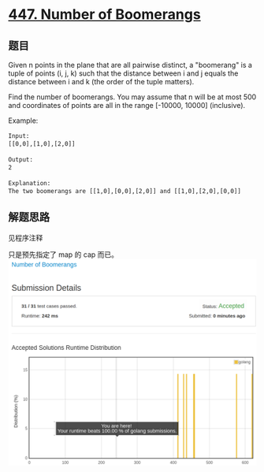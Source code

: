 # [447. Number of Boomerangs](https://leetcode.com/problems/number-of-boomerangs/)

## 题目

Given n points in the plane that are all pairwise distinct, a "boomerang" is a tuple of points (i, j, k) such that the distance between i and j equals the distance between i and k (the order of the tuple matters).

Find the number of boomerangs. You may assume that n will be at most 500 and coordinates of points are all in the range [-10000, 10000] (inclusive).

Example:

```text
Input:
[[0,0],[1,0],[2,0]]

Output:
2

Explanation:
The two boomerangs are [[1,0],[0,0],[2,0]] and [[1,0],[2,0],[0,0]]
```

## 解题思路

见程序注释

只是预先指定了 map 的 cap 而已。
![100](447.100.png)